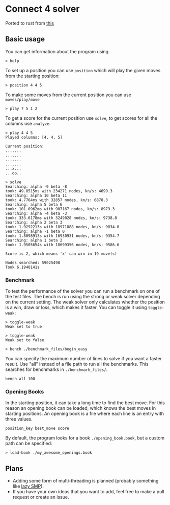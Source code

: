 # Connect 4 solver

Ported to rust from [this](https://github.com/PascalPons/connect4)

## Basic usage

You can get information about the program using
```
> help
```

To set up a position you can use `position` which will play the given moves from the starting position:
```
> position 4 4 5
```
To make some moves from the current position you can use `moves/play/move`
```
> play 7 5 1 2
```

To get a score for the current position use `solve`, to get scores for all the columns use `analyze`.
```
> play 4 4 5
Played columns: [4, 4, 5]

Current position:
.......
.......
.......
.......
...x...
...oo..

> solve
Searching: alpha -9 beta -8
took: 49.8515ms with 234271 nodes, kn/s: 4699.3
Searching: alpha 10 beta 11
took: 4.7764ms with 32857 nodes, kn/s: 6878.3
Searching: alpha 5 beta 6
took: 101.0962ms with 907167 nodes, kn/s: 8973.3
Searching: alpha -4 beta -3
took: 333.6178ms with 3249028 nodes, kn/s: 9738.8
Searching: alpha 2 beta 3
took: 1.9292213s with 18971888 nodes, kn/s: 9834.0
Searching: alpha -1 beta 0
took: 1.8098913s with 16930931 nodes, kn/s: 9354.7
Searching: alpha 1 beta 2
took: 1.9505654s with 18699356 nodes, kn/s: 9586.6

Score is 2, which means 'x' can win in 19 move(s)

Nodes searched: 59025498
Took 6.1940141s
```

### Benchmark

To test the performance of the solver you can run a benchmark on one of the test files. The bench is run using the strong or weak solver depending on the current setting. The weak solver only calculates whether the position is a win, draw or loss, which makes it faster. You can toggle it using `toggle-weak`:
```
> toggle-weak
Weak set to true

> toggle-weak
Weak set to false

> bench ./benchmark_files/begin_easy
```
You can specify the maximum number of lines to solve if you want a faster result. Use "all" instead of a file path to run all the benchmarks. This searches for benchmarks in `./benchmark_files/`.
```
bench all 100
```

### Opening Books

In the starting position, it can take a long time to find the best move. For this reason an opening book can be loaded, which knows the best moves in starting positions. An opening book is a file where each line is an entry with three values.
```
position_key best_move score
```

By default, the program looks for a book `./opening_book.book`, but a custom path can be specified:
```
> load-book ./my_awesome_openings.book
```

## Plans
- Adding some form of multi-threading is planned (probably something like [lazy SMP](https://www.chessprogramming.org/Lazy_SMP)). 
- If you have your own ideas that you want to add, feel free to make a pull request or create an issue.
